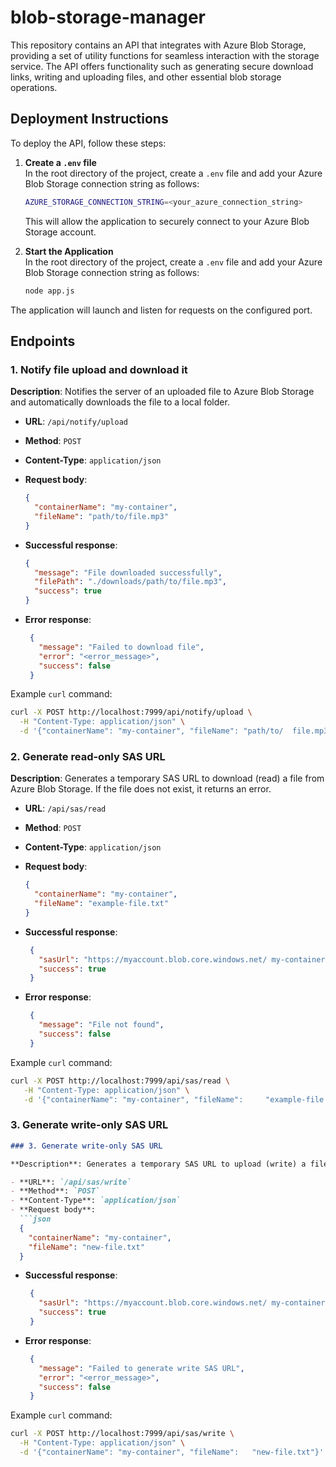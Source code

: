 # blob-storage-manager

This repository contains an API that integrates with Azure Blob Storage, providing a set of utility functions for seamless interaction with the storage service. The API offers functionality such as generating secure download links, writing and uploading files, and other essential blob storage operations.

## Deployment Instructions

To deploy the API, follow these steps:

1. **Create a `.env` file**  
   In the root directory of the project, create a `.env` file and add your Azure Blob Storage connection string as follows:

   ```bash
   AZURE_STORAGE_CONNECTION_STRING=<your_azure_connection_string>
   ```

   This will allow the application to securely connect to your Azure Blob Storage account.


2. **Start the Application**  
   In the root directory of the project, create a `.env` file and add your Azure Blob Storage connection string as follows:
    
   ```bash
   node app.js
   ```

The application will launch and listen for requests on the configured port.

## Endpoints

### 1. Notify file upload and download it

**Description**: Notifies the server of an uploaded file to Azure Blob Storage and automatically downloads the file to a local folder.

- **URL**: `/api/notify/upload`
- **Method**: `POST`
- **Content-Type**: `application/json`
- **Request body**:
  ```json
  {
    "containerName": "my-container",
    "fileName": "path/to/file.mp3"
  }
  ```

- **Successful response**:
  ```json
  {
    "message": "File downloaded successfully",
    "filePath": "./downloads/path/to/file.mp3",
    "success": true
  }
  ```

- **Error response**:
  ```json
   {
     "message": "Failed to download file",
     "error": "<error_message>",
     "success": false
   }
   ```

Example `curl` command:
   ```bash
   curl -X POST http://localhost:7999/api/notify/upload \
     -H "Content-Type: application/json" \
     -d '{"containerName": "my-container", "fileName": "path/to/  file.mp3"}'
   ```

### 2. Generate read-only SAS URL

**Description**: Generates a temporary SAS URL to download (read) a file from Azure Blob Storage. If the file does not exist, it returns an error.

- **URL**: `/api/sas/read`
- **Method**: `POST`
- **Content-Type**: `application/json`
- **Request body**:
  ```json
  {
    "containerName": "my-container",
    "fileName": "example-file.txt"
  }
   ```

- **Successful response**:
  ```json
   {
     "sasUrl": "https://myaccount.blob.core.windows.net/ my-container/example-file.txt?sp=r&st=2024-10-17...",
     "success": true
   }
  ```

- **Error response**:
  ```json
   {
     "message": "File not found",
     "success": false
   }
   ```

Example `curl` command:
   ```bash
   curl -X POST http://localhost:7999/api/sas/read \
      -H "Content-Type: application/json" \
      -d '{"containerName": "my-container", "fileName":     "example-file.txt"}'
   ```

### 3. Generate write-only SAS URL

```markdown
### 3. Generate write-only SAS URL

**Description**: Generates a temporary SAS URL to upload (write) a file to Azure Blob Storage.

- **URL**: `/api/sas/write`
- **Method**: `POST`
- **Content-Type**: `application/json`
- **Request body**:
  ```json
  {
    "containerName": "my-container",
    "fileName": "new-file.txt"
  }
   ```

- **Successful response**:
  ```json
   {
     "sasUrl": "https://myaccount.blob.core.windows.net/ my-container/new-file.txt?sp=w&st=2024-10-17...",
     "success": true
   }
  ```

- **Error response**:
  ```json
   {
     "message": "Failed to generate write SAS URL",
     "error": "<error_message>",
     "success": false
   }
   ```

Example `curl` command:
   ```bash
   curl -X POST http://localhost:7999/api/sas/write \
     -H "Content-Type: application/json" \
     -d '{"containerName": "my-container", "fileName":   "new-file.txt"}'
   ```